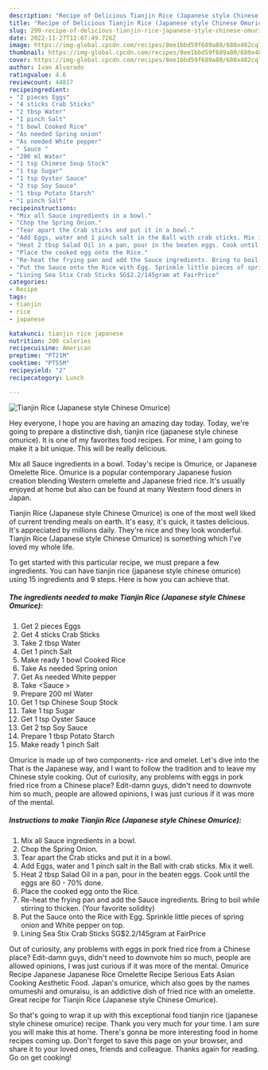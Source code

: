 ```yaml
---
description: "Recipe of Delicious Tianjin Rice (Japanese style Chinese Omurice)"
title: "Recipe of Delicious Tianjin Rice (Japanese style Chinese Omurice)"
slug: 299-recipe-of-delicious-tianjin-rice-japanese-style-chinese-omurice
date: 2022-11-27T12:07:49.726Z
image: https://img-global.cpcdn.com/recipes/8ee1bbd59f689a80/680x482cq70/tianjin-rice-japanese-style-chinese-omurice-recipe-main-photo.jpg
thumbnail: https://img-global.cpcdn.com/recipes/8ee1bbd59f689a80/680x482cq70/tianjin-rice-japanese-style-chinese-omurice-recipe-main-photo.jpg
cover: https://img-global.cpcdn.com/recipes/8ee1bbd59f689a80/680x482cq70/tianjin-rice-japanese-style-chinese-omurice-recipe-main-photo.jpg
author: Ivan Alvarado
ratingvalue: 4.6
reviewcount: 44817
recipeingredient:
- "2 pieces Eggs"
- "4 sticks Crab Sticks"
- "2 tbsp Water"
- "1 pinch Salt"
- "1 bowl Cooked Rice"
- "As needed Spring onion"
- "As needed White pepper"
- " Sauce "
- "200 ml Water"
- "1 tsp Chinese Soup Stock"
- "1 tsp Sugar"
- "1 tsp Oyster Sauce"
- "2 tsp Soy Sauce"
- "1 tbsp Potato Starch"
- "1 pinch Salt"
recipeinstructions:
- "Mix all Sauce ingredients in a bowl."
- "Chop the Spring Onion."
- "Tear apart the Crab sticks and put it in a bowl."
- "Add Eggs, water and 1 pinch salt in the Ball with crab sticks. Mix it well."
- "Heat 2 tbsp Salad Oil in a pan, pour in the beaten eggs. Cook until the eggs are 60 - 70% done."
- "Place the cooked egg onto the Rice."
- "Re-heat the frying pan and add the Sauce ingredients. Bring to boil while stirring to thicken. (Your favorite solidity)"
- "Put the Sauce onto the Rice with Egg. Sprinkle little pieces of spring onion and White pepper on top."
- "Lining Sea Stix Crab Sticks SG$2.2/145gram at FairPrice"
categories:
- Recipe
tags:
- tianjin
- rice
- japanese

katakunci: tianjin rice japanese 
nutrition: 200 calories
recipecuisine: American
preptime: "PT21M"
cooktime: "PT55M"
recipeyield: "2"
recipecategory: Lunch

---
```



![Tianjin Rice (Japanese style Chinese Omurice)](https://img-global.cpcdn.com/recipes/8ee1bbd59f689a80/680x482cq70/tianjin-rice-japanese-style-chinese-omurice-recipe-main-photo.jpg)

Hey everyone, I hope you are having an amazing day today. Today, we're going to prepare a distinctive dish, tianjin rice (japanese style chinese omurice). It is one of my favorites food recipes. For mine, I am going to make it a bit unique. This will be really delicious.

Mix all Sauce ingredients in a bowl. Today&#39;s recipe is Omurice, or Japanese Omelette Rice. Omurice is a popular contemporary Japanese fusion creation blending Western omelette and Japanese fried rice. It&#39;s usually enjoyed at home but also can be found at many Western food diners in Japan.

Tianjin Rice (Japanese style Chinese Omurice) is one of the most well liked of current trending meals on earth. It's easy, it's quick, it tastes delicious. It's appreciated by millions daily. They're nice and they look wonderful. Tianjin Rice (Japanese style Chinese Omurice) is something which I've loved my whole life.


To get started with this particular recipe, we must prepare a few ingredients. You can have tianjin rice (japanese style chinese omurice) using 15 ingredients and 9 steps. Here is how you can achieve that.

<!--inarticleads1-->

##### The ingredients needed to make Tianjin Rice (Japanese style Chinese Omurice):

1. Get 2 pieces Eggs
1. Get 4 sticks Crab Sticks
1. Take 2 tbsp Water
1. Get 1 pinch Salt
1. Make ready 1 bowl Cooked Rice
1. Take As needed Spring onion
1. Get As needed White pepper
1. Take  &lt;Sauce &gt;
1. Prepare 200 ml Water
1. Get 1 tsp Chinese Soup Stock
1. Take 1 tsp Sugar
1. Get 1 tsp Oyster Sauce
1. Get 2 tsp Soy Sauce
1. Prepare 1 tbsp Potato Starch
1. Make ready 1 pinch Salt


Omurice is made up of two components- rice and omelet. Let&#39;s dive into the That is the Japanese way, and I want to follow the tradition and to leave my Chinese style cooking. Out of curiosity, any problems with eggs in pork fried rice from a Chinese place? Edit-damn guys, didn&#39;t need to downvote him so much, people are allowed opinions, I was just curious if it was more of the mental. 

<!--inarticleads2-->

##### Instructions to make Tianjin Rice (Japanese style Chinese Omurice):

1. Mix all Sauce ingredients in a bowl.
1. Chop the Spring Onion.
1. Tear apart the Crab sticks and put it in a bowl.
1. Add Eggs, water and 1 pinch salt in the Ball with crab sticks. Mix it well.
1. Heat 2 tbsp Salad Oil in a pan, pour in the beaten eggs. Cook until the eggs are 60 - 70% done.
1. Place the cooked egg onto the Rice.
1. Re-heat the frying pan and add the Sauce ingredients. Bring to boil while stirring to thicken. (Your favorite solidity)
1. Put the Sauce onto the Rice with Egg. Sprinkle little pieces of spring onion and White pepper on top.
1. Lining Sea Stix Crab Sticks SG$2.2/145gram at FairPrice


Out of curiosity, any problems with eggs in pork fried rice from a Chinese place? Edit-damn guys, didn&#39;t need to downvote him so much, people are allowed opinions, I was just curious if it was more of the mental. Omurice Recipe Japanese Japanese Rice Omelette Recipe Serious Eats Asian Cooking Aesthetic Food. Japan&#39;s omurice, which also goes by the names omumeshi and omuraisu, is an addictive dish of fried rice with an omelette. Great recipe for Tianjin Rice (Japanese style Chinese Omurice). 

So that's going to wrap it up with this exceptional food tianjin rice (japanese style chinese omurice) recipe. Thank you very much for your time. I am sure you will make this at home. There's gonna be more interesting food in home recipes coming up. Don't forget to save this page on your browser, and share it to your loved ones, friends and colleague. Thanks again for reading. Go on get cooking!
